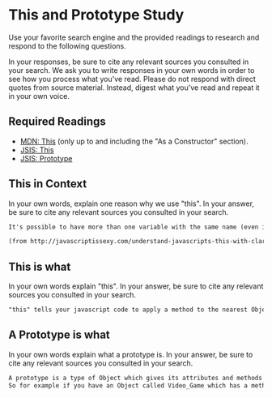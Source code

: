 # This and Prototype Study

Use your favorite search engine and the provided readings to research and
respond to the following questions.

In your responses, be sure to cite any relevant sources you consulted in your
search. We ask you to write responses in your own words in order to see how you
process what you've read. Please do not respond with direct quotes from source
material. Instead, digest what you've read and repeat it in your own voice.

## Required Readings

-   [MDN: This](https://developer.mozilla.org/en-US/docs/Web/JavaScript/Reference/Operators/this)
(only up to and including the "As a Constructor" section).
-   [JSIS: This](http://javascriptissexy.com/understand-javascripts-this-with-clarity-and-master-it/)
-   [JSIS: Prototype](http://javascriptissexy.com/javascript-prototype-in-plain-detailed-language/)

## This in Context

In your own words, explain one reason why we use "this". In your answer, be
sure to cite any relevant sources you consulted in your search.

```md
It's possible to have more than one variable with the same name (even if you're not aware of it). When this happens, it's useful to use "this" because it directs to the nearest variable with that name, rather than the global one.

(from http://javascriptissexy.com/understand-javascripts-this-with-clarity-and-master-it/)
```

## This is what

In your own words explain "this".  In your answer, be
sure to cite any relevant sources you consulted in your search.

```md
"this" tells your javascript code to apply a method to the nearest Object environment. It saves you the trouble of renaming a variable or object repeatedly within the same object.
```

## A Prototype is what

In your own words explain what a prototype is.  In your answer, be
sure to cite any relevant sources you consulted in your search.

```md
A prototype is a type of Object which gives its attributes and methods to a child class.
So for example if you have an Object called Video_Game which has a method nextLevel(), an object built from that called RPG will also have nextLevel() as a method automatically.
```
